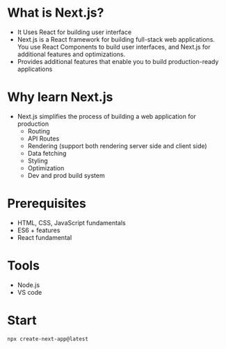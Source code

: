 # What is Next.js?

- It Uses React for building user interface
- Next.js is a React framework for building full-stack web applications. You use React Components to build user interfaces, and Next.js for additional features and optimizations.
- Provides additional features that enable you to build production-ready applications

# Why learn Next.js

- Next.js simplifies the process of building a web application for production
  - Routing
  - API Routes
  - Rendering (support both rendering server side and client side)
  - Data fetching
  - Styling
  - Optimization
  - Dev and prod build system

# Prerequisites

- HTML, CSS, JavaScript fundamentals
- ES6 + features
- React fundamental

# Tools

- Node.js
- VS code

# Start

```
npx create-next-app@latest
```
